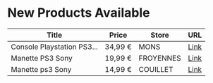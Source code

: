 # New Products Available

| Title | Price | Store | URL |
|---|---|---|---|
| Console Playstation  PS3... | 34,99 € | MONS | [Link](https://www.cashconverters.be/fr/consoles-sony/768256-console-playstation-ps3-slim-120gb-sans-manette.html) |
| Manette PS3 Sony | 19,99 € | FROYENNES | [Link](https://www.cashconverters.be/fr/accessoires-jeux-video/768395-manette-ps3-sony.html) |
| Manette ps3 Sony | 14,99 € | COUILLET | [Link](https://www.cashconverters.be/fr/accessoires-jeux-video/768235-manette-ps3-sony.html) |
